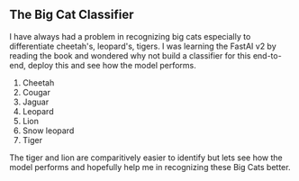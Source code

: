 ## The Big Cat Classifier

I have always had a problem in recognizing big cats especially to differentiate cheetah's, leopard's, tigers. I was learning the FastAI v2 by reading the book and wondered why not build a classifier for this end-to-end, deploy this and see how the model performs.

1. Cheetah
1. Cougar
1. Jaguar
1. Leopard
1. Lion
1. Snow leopard
1. Tiger


The tiger and lion are comparitively easier to identify but lets see how the model performs and hopefully help me in recognizing these Big Cats better.
